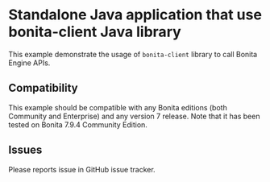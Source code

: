 # Standalone Java application that use bonita-client Java library

This example demonstrate the usage of `bonita-client` library to call Bonita Engine APIs.

## Compatibility

This example should be compatible with any Bonita editions (both Community and Enterprise) and any version 7 release. Note that it has been tested on Bonita 7.9.4 Community Edition.

## Issues
Please reports issue in GitHub issue tracker. 